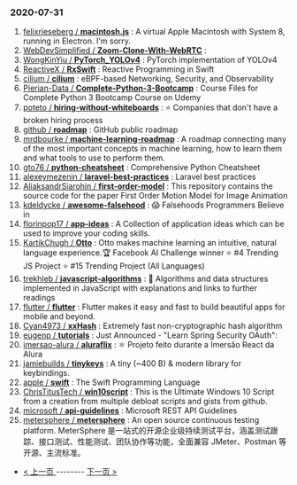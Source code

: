 ### 2020-07-31 
1. [
        felixrieseberg /
**macintosh.js**](https://github.com/felixrieseberg/macintosh.js) : A virtual Apple Macintosh with System 8, running in Electron. I'm sorry.
1. [
        WebDevSimplified /
**Zoom-Clone-With-WebRTC**](https://github.com/WebDevSimplified/Zoom-Clone-With-WebRTC) : 
1. [
        WongKinYiu /
**PyTorch_YOLOv4**](https://github.com/WongKinYiu/PyTorch_YOLOv4) : PyTorch implementation of YOLOv4
1. [
        ReactiveX /
**RxSwift**](https://github.com/ReactiveX/RxSwift) : Reactive Programming in Swift
1. [
        cilium /
**cilium**](https://github.com/cilium/cilium) : eBPF-based Networking, Security, and Observability
1. [
        Pierian-Data /
**Complete-Python-3-Bootcamp**](https://github.com/Pierian-Data/Complete-Python-3-Bootcamp) : Course Files for Complete Python 3 Bootcamp Course on Udemy
1. [
        poteto /
**hiring-without-whiteboards**](https://github.com/poteto/hiring-without-whiteboards) : ⭐️ Companies that don't have a broken hiring process
1. [
        github /
**roadmap**](https://github.com/github/roadmap) : GitHub public roadmap
1. [
        mrdbourke /
**machine-learning-roadmap**](https://github.com/mrdbourke/machine-learning-roadmap) : A roadmap connecting many of the most important concepts in machine learning, how to learn them and what tools to use to perform them.
1. [
        gto76 /
**python-cheatsheet**](https://github.com/gto76/python-cheatsheet) : Comprehensive Python Cheatsheet
1. [
        alexeymezenin /
**laravel-best-practices**](https://github.com/alexeymezenin/laravel-best-practices) : Laravel best practices
1. [
        AliaksandrSiarohin /
**first-order-model**](https://github.com/AliaksandrSiarohin/first-order-model) : This repository contains the source code for the paper First Order Motion Model for Image Animation
1. [
        kdeldycke /
**awesome-falsehood**](https://github.com/kdeldycke/awesome-falsehood) : 😱 Falsehoods Programmers Believe in
1. [
        florinpop17 /
**app-ideas**](https://github.com/florinpop17/app-ideas) : A Collection of application ideas which can be used to improve your coding skills.
1. [
        KartikChugh /
**Otto**](https://github.com/KartikChugh/Otto) : Otto makes machine learning an intuitive, natural language experience.🏆 Facebook AI Challenge winner ⭐️ #4 Trending JS Project ⭐️ #15 Trending Project (All Languages)
1. [
        trekhleb /
**javascript-algorithms**](https://github.com/trekhleb/javascript-algorithms) : 📝 Algorithms and data structures implemented in JavaScript with explanations and links to further readings
1. [
        flutter /
**flutter**](https://github.com/flutter/flutter) : Flutter makes it easy and fast to build beautiful apps for mobile and beyond.
1. [
        Cyan4973 /
**xxHash**](https://github.com/Cyan4973/xxHash) : Extremely fast non-cryptographic hash algorithm
1. [
        eugenp /
**tutorials**](https://github.com/eugenp/tutorials) : Just Announced - "Learn Spring Security OAuth":
1. [
        imersao-alura /
**aluraflix**](https://github.com/imersao-alura/aluraflix) : ⚛️ Projeto feito durante a Imersão React da Alura
1. [
        jamiebuilds /
**tinykeys**](https://github.com/jamiebuilds/tinykeys) : A tiny (~400 B) & modern library for keybindings.
1. [
        apple /
**swift**](https://github.com/apple/swift) : The Swift Programming Language
1. [
        ChrisTitusTech /
**win10script**](https://github.com/ChrisTitusTech/win10script) : This is the Ultimate Windows 10 Script from a creation from multiple debloat scripts and gists from github.
1. [
        microsoft /
**api-guidelines**](https://github.com/microsoft/api-guidelines) : Microsoft REST API Guidelines
1. [
        metersphere /
**metersphere**](https://github.com/metersphere/metersphere) : An open source continuous testing platform. MeterSphere 是一站式的开源企业级持续测试平台，涵盖测试跟踪、接口测试、性能测试、团队协作等功能，全面兼容 JMeter、Postman 等开源、主流标准。 

- [ < 上一页 ](https://github.com/able8/github-trending-daily-record/blob/master/2020-07-30.md) -------- [ 下一页 > ](https://github.com/able8/github-trending-daily-record/blob/master/2020-08-01.md)